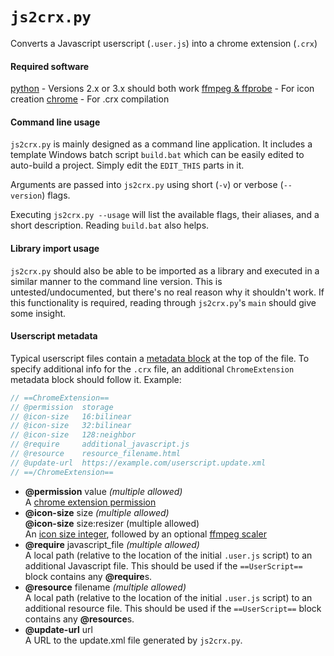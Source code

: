 # ```js2crx.py```
Converts a Javascript userscript (```.user.js```) into a chrome extension (```.crx```)

#### Required software
[python](https://www.python.org/downloads/) - Versions 2.x or 3.x should both work
[ffmpeg & ffprobe](https://www.ffmpeg.org/download.html) - For icon creation
[chrome](https://www.google.com/chrome/index.html) - For .crx compilation

#### Command line usage
```js2crx.py``` is mainly designed as a command line application. It includes a template Windows batch script ```build.bat``` which can be easily edited to auto-build a project. Simply edit the ```EDIT_THIS``` parts in it.

Arguments are passed into ```js2crx.py``` using short (```-v```) or verbose (```--version```) flags.

Executing ```js2crx.py --usage``` will list the available flags, their aliases, and a short description. Reading ```build.bat``` also helps.

#### Library import usage
```js2crx.py``` should also be able to be imported as a library and executed in a similar manner to the command line version. This is untested/undocumented, but there's no real reason why it shouldn't work. If this functionality is required, reading through ```js2crx.py```'s ```main``` should give some insight.

#### Userscript metadata
Typical userscript files contain a [metadata block](http://wiki.greasespot.net/Metadata_Block) at the top of the file. To specify additional info for the ```.crx``` file, an additional ```ChromeExtension``` metadata block should follow it. Example:

```javascript
// ==ChromeExtension==
// @permission  storage
// @icon-size   16:bilinear
// @icon-size   32:bilinear
// @icon-size   128:neighbor
// @require     additional_javascript.js
// @resource    resource_filename.html
// @update-url  https://example.com/userscript.update.xml
// ==/ChromeExtension==
```

<ul>
	<li>
		<b>@</b><b>permission</b> value <i>(multiple allowed)</i><br />
		A <a href="https://developer.chrome.com/extensions/declare_permissions" target="_blank">chrome extension permission</a>
	</li>
	<li>
		<b>@</b><b>icon-size</b> size <i>(multiple allowed)</i><br />
		<b>@</b><b>icon-size</b> size:resizer (multiple allowed)<br />
		An <a href="https://developer.chrome.com/extensions/manifest/icons" target="_blank">icon size integer</a>, followed by an optional <a href="https://www.ffmpeg.org/ffmpeg-scaler.html#sws_005fflags" target="_blank">ffmpeg scaler</a>
	</li>
	<li>
		<b>@</b><b>require</b> javascript_file <i>(multiple allowed)</i><br />
		A local path (relative to the location of the initial <code>.user.js</code> script) to an additional Javascript file. This should be used if the <code>==UserScript==</code> block contains any <b>@</b><b>require</b>s.
	</li>
	<li>
		<b>@</b><b>resource</b> filename <i>(multiple allowed)</i><br />
		A local path (relative to the location of the initial <code>.user.js</code> script) to an additional resource file. This should be used if the <code>==UserScript==</code> block contains any <b>@</b><b>resource</b>s.
	</li>
	<li>
		<b>@</b><b>update-url</b> url<br />
		A URL to the update.xml file generated by <code>js2crx.py</code>.
	</li>
</ul>
